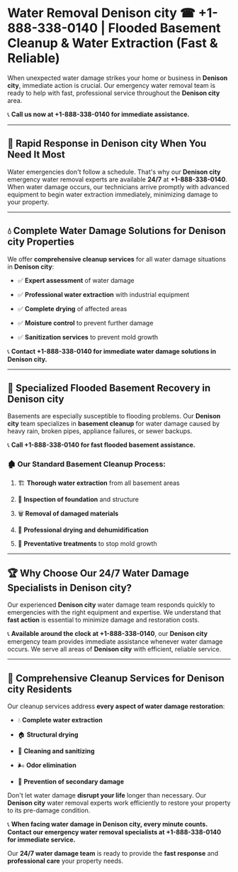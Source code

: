 # Water Removal Denison city ☎ +1-888-338-0140 | Flooded Basement Cleanup & Water Extraction (Fast & Reliable)

When unexpected water damage strikes your home or business in **Denison city**, immediate action is crucial. Our emergency water removal team is ready to help with fast, professional service throughout the **Denison city** area. 

📞 **Call us now at +1-888-338-0140 for immediate assistance.**
---
## 🚀 Rapid Response in Denison city When You Need It Most
Water emergencies don't follow a schedule. That's why our **Denison city** emergency water removal experts are available **24/7** at **+1-888-338-0140**. When water damage occurs, our technicians arrive promptly with advanced equipment to begin water extraction immediately, minimizing damage to your property.
---
## 💧 Complete Water Damage Solutions for Denison city Properties
We offer **comprehensive cleanup services** for all water damage situations in **Denison city**:
- ✅ **Expert assessment** of water damage  
- ✅ **Professional water extraction** with industrial equipment  
- ✅ **Complete drying** of affected areas  
- ✅ **Moisture control** to prevent further damage  
- ✅ **Sanitization services** to prevent mold growth  
📞 **Contact +1-888-338-0140 for immediate water damage solutions in Denison city.**
---
## 🌊 Specialized Flooded Basement Recovery in Denison city
Basements are especially susceptible to flooding problems. Our **Denison city** team specializes in **basement cleanup** for water damage caused by heavy rain, broken pipes, appliance failures, or sewer backups. 
📞 **Call +1-888-338-0140 for fast flooded basement assistance.**
### 🏚️ Our Standard Basement Cleanup Process:
1. 🏗️ **Thorough water extraction** from all basement areas  
2. 🔎 **Inspection of foundation** and structure  
3. 🗑️ **Removal of damaged materials**  
4. 💨 **Professional drying and dehumidification**  
5. 🚫 **Preventative treatments** to stop mold growth  
---
## 🏆 Why Choose Our 24/7 Water Damage Specialists in Denison city?
Our experienced **Denison city** water damage team responds quickly to emergencies with the right equipment and expertise. We understand that **fast action** is essential to minimize damage and restoration costs.
📞 **Available around the clock at +1-888-338-0140**, our **Denison city** emergency team provides immediate assistance whenever water damage occurs. We serve all areas of **Denison city** with efficient, reliable service.
---
## 🧹 Comprehensive Cleanup Services for Denison city Residents
Our cleanup services address **every aspect of water damage restoration**:
- 💧 **Complete water extraction**  
- 🏠 **Structural drying**  
- 🧼 **Cleaning and sanitizing**  
- 🌬️ **Odor elimination**  
- 🚫 **Prevention of secondary damage**  
Don't let water damage **disrupt your life** longer than necessary. Our **Denison city** water removal experts work efficiently to restore your property to its pre-damage condition.
📞 **When facing water damage in Denison city, every minute counts. Contact our emergency water removal specialists at +1-888-338-0140 for immediate service.**
Our **24/7 water damage team** is ready to provide the **fast response** and **professional care** your property needs.
